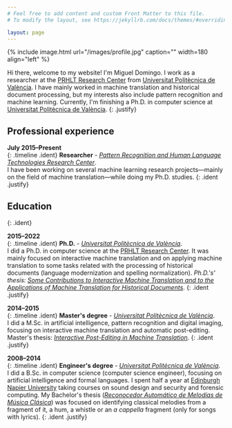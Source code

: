 ```yaml
---
# Feel free to add content and custom Front Matter to this file.
# To modify the layout, see https://jekyllrb.com/docs/themes/#overriding-theme-defaults

layout: page
---
```


{% include image.html url="/images/profile.jpg" caption="" width=180 align="left" %}

Hi there, welcome to my website! I'm Miguel Domingo. I work as a researcher at the [PRHLT Research Center](https://www.prhlt.upv.es) from [Universitat Politècnica de València](http://www.upv.es/). I have mainly worked in machine translation and historical document processing, but my interests also include pattern recognition and machine learning. Currently, I'm finishing a Ph.D. in computer science at [Universitat Politècnica de València](http://www.upv.es/).
{: .justify}

## Professional experience

**July 2015&ndash;Present** <br />
{: .timeline .ident}
**Researcher** - *[Pattern Recognition and Human Language Technologies Research Center](https://www.prhlt.upv.es)*. <br />
I have been working on several machine learning research projects&mdash;mainly on the field of machine translation&mdash;while doing my Ph.D. studies.
{: .ident .justify}

## Education
{: .ident}

**2015&ndash;2022** <br />
{: .timeline .ident}
**Ph.D.** - *[Universitat Politècnica de València](http://www.upv.es/)*. <br />
I did a Ph.D. in computer science at the [PRHLT Research Center](https://www.prhlt.upv.es). It was mainly focused on interactive machine translation and on applying machine translation to some tasks related with the processing of historical documents (language modernization and spelling normalization). *Ph.D.'s' thesis: [Some Contributions to Interactive Machine Translation and to the Applications of Machine Translation for Historical Documents](documents/PhDdissertation.pdf)*.
{: .ident .justify}

**2014&ndash;2015** <br />
{: .timeline .ident}
**Master's degree** - *[Universitat Politècnica de València](http://www.upv.es/)*. <br />
I did a M.Sc. in artificial intelligence, pattern recognition and digital imaging, focusing on interactive machine translation and automatic post-editing. Master's thesis: *[Interactive Post-Editing in Machine Translation](https://riunet.upv.es/handle/10251/64251)*.
{: .ident .justify}

**2008&ndash;2014** <br />
{: .timeline .ident}
**Engineer's degree** - *[Universitat Politècnica de València](http://www.upv.es/)*. <br />
I did a B.Sc. in computer science (computer science engineer), focusing on artificial intelligence and formal languages. I spent half a year at [Edinburgh Napier University](https://www.napier.ac.uk/) taking courses on sound design and security and forensic computing. My Bachelor's thesis (*[Reconocedor Automático de Melodías
de Música Clásica](https://riunet.upv.es/handle/10251/45907)*) was focused on identifying classical melodies from a fragment of it, a hum, a whistle or an *a cappella* fragment (only for songs with lyrics).
{: .ident .justify}
